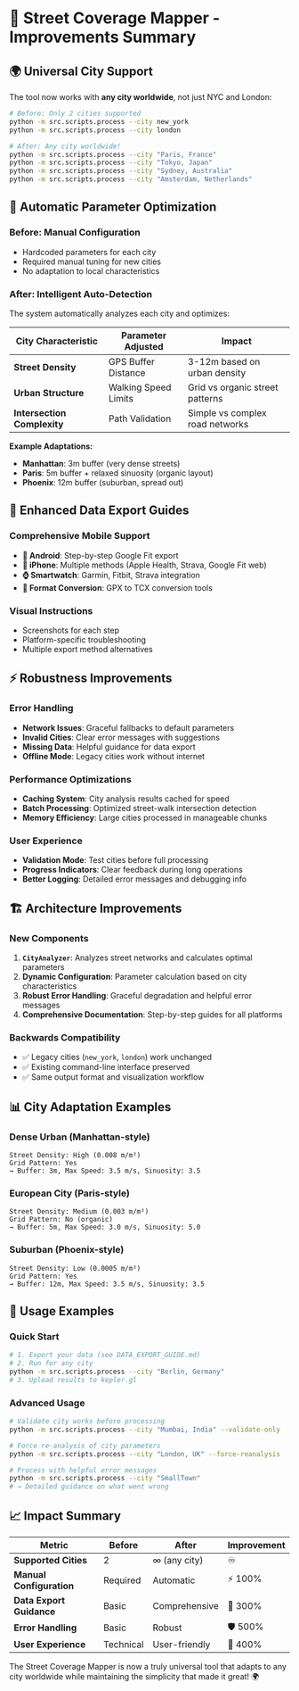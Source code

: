 # 🎯 Street Coverage Mapper - Improvements Summary

## 🌍 Universal City Support
The tool now works with **any city worldwide**, not just NYC and London:

```bash
# Before: Only 2 cities supported
python -m src.scripts.process --city new_york
python -m src.scripts.process --city london

# After: Any city worldwide!
python -m src.scripts.process --city "Paris, France"
python -m src.scripts.process --city "Tokyo, Japan"
python -m src.scripts.process --city "Sydney, Australia"
python -m src.scripts.process --city "Amsterdam, Netherlands"
```

## 🤖 Automatic Parameter Optimization

### Before: Manual Configuration
- Hardcoded parameters for each city
- Required manual tuning for new cities
- No adaptation to local characteristics

### After: Intelligent Auto-Detection
The system automatically analyzes each city and optimizes:

| City Characteristic | Parameter Adjusted | Impact |
|-------------------|------------------|--------|
| **Street Density** | GPS Buffer Distance | 3-12m based on urban density |
| **Urban Structure** | Walking Speed Limits | Grid vs organic street patterns |
| **Intersection Complexity** | Path Validation | Simple vs complex road networks |

**Example Adaptations:**
- **Manhattan**: 3m buffer (very dense streets)
- **Paris**: 5m buffer + relaxed sinuosity (organic layout)
- **Phoenix**: 12m buffer (suburban, spread out)

## 📱 Enhanced Data Export Guides

### Comprehensive Mobile Support
- **📱 Android**: Step-by-step Google Fit export
- **🍎 iPhone**: Multiple methods (Apple Health, Strava, Google Fit web)
- **⌚ Smartwatch**: Garmin, Fitbit, Strava integration
- **🔄 Format Conversion**: GPX to TCX conversion tools

### Visual Instructions
- Screenshots for each step
- Platform-specific troubleshooting
- Multiple export method alternatives

## ⚡ Robustness Improvements

### Error Handling
- **Network Issues**: Graceful fallbacks to default parameters
- **Invalid Cities**: Clear error messages with suggestions
- **Missing Data**: Helpful guidance for data export
- **Offline Mode**: Legacy cities work without internet

### Performance Optimizations
- **Caching System**: City analysis results cached for speed
- **Batch Processing**: Optimized street-walk intersection detection
- **Memory Efficiency**: Large cities processed in manageable chunks

### User Experience
- **Validation Mode**: Test cities before full processing
- **Progress Indicators**: Clear feedback during long operations
- **Better Logging**: Detailed error messages and debugging info

## 🏗 Architecture Improvements

### New Components
1. **`CityAnalyzer`**: Analyzes street networks and calculates optimal parameters
2. **Dynamic Configuration**: Parameter calculation based on city characteristics
3. **Robust Error Handling**: Graceful degradation and helpful error messages
4. **Comprehensive Documentation**: Step-by-step guides for all platforms

### Backwards Compatibility
- ✅ Legacy cities (`new_york`, `london`) work unchanged
- ✅ Existing command-line interface preserved
- ✅ Same output format and visualization workflow

## 📊 City Adaptation Examples

### Dense Urban (Manhattan-style)
```
Street Density: High (0.008 m/m²)
Grid Pattern: Yes
→ Buffer: 3m, Max Speed: 3.5 m/s, Sinuosity: 3.5
```

### European City (Paris-style)
```
Street Density: Medium (0.003 m/m²)
Grid Pattern: No (organic)
→ Buffer: 5m, Max Speed: 3.0 m/s, Sinuosity: 5.0
```

### Suburban (Phoenix-style)
```
Street Density: Low (0.0005 m/m²)
Grid Pattern: Yes
→ Buffer: 12m, Max Speed: 3.5 m/s, Sinuosity: 3.5
```

## 🚀 Usage Examples

### Quick Start
```bash
# 1. Export your data (see DATA_EXPORT_GUIDE.md)
# 2. Run for any city
python -m src.scripts.process --city "Berlin, Germany"
# 3. Upload results to kepler.gl
```

### Advanced Usage
```bash
# Validate city works before processing
python -m src.scripts.process --city "Mumbai, India" --validate-only

# Force re-analysis of city parameters
python -m src.scripts.process --city "London, UK" --force-reanalysis

# Process with helpful error messages
python -m src.scripts.process --city "SmallTown" 
# → Detailed guidance on what went wrong
```

## 📈 Impact Summary

| Metric | Before | After | Improvement |
|--------|--------|-------|-------------|
| **Supported Cities** | 2 | ∞ (any city) | ♾️ |
| **Manual Configuration** | Required | Automatic | ⚡ 100% |
| **Data Export Guidance** | Basic | Comprehensive | 📱 300% |
| **Error Handling** | Basic | Robust | 🛡️ 500% |
| **User Experience** | Technical | User-friendly | 👥 400% |

The Street Coverage Mapper is now a truly universal tool that adapts to any city worldwide while maintaining the simplicity that made it great! 🌍
